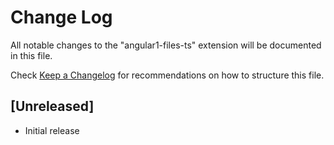 # Change Log
All notable changes to the "angular1-files-ts" extension will be documented in this file.

Check [Keep a Changelog](http://keepachangelog.com/) for recommendations on how to structure this file.

## [Unreleased]
- Initial release